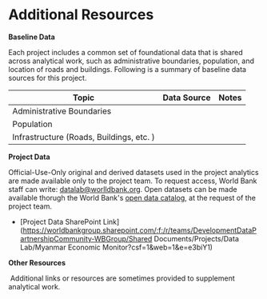 # Additional Resources

**Baseline Data**

Each project includes a common set of foundational data that is shared across analytical work, such as administrative boundaries, population, and location of roads and buildings. Following is a summary of baseline data sources for this project. 

| Topic                                    | Data Source | Notes |
| ---------------------------------------- | ----------- | ----- |
| Administrative Boundaries                |             |       |
| Population                               |             |       |
| Infrastructure (Roads, Buildings, etc. ) |             |       |

**Project Data**

Official-Use-Only original and derived datasets used in the project analytics are made available only to the project team. To request access, World Bank staff can write: datalab@worlldbank.org. Open datasets can be made available thorugh the World Bank's [open data catalog](https://datacatalog.worldbank.org/), at the request of the project team. 

* [Project Data SharePoint Link](https://worldbankgroup.sharepoint.com/:f:/r/teams/DevelopmentDataPartnershipCommunity-WBGroup/Shared Documents/Projects/Data Lab/Myanmar Economic Monitor?csf=1&web=1&e=e3biY1)

**Other Resources**

​	Additional links or resources are sometimes provided to supplement analytical work. 
